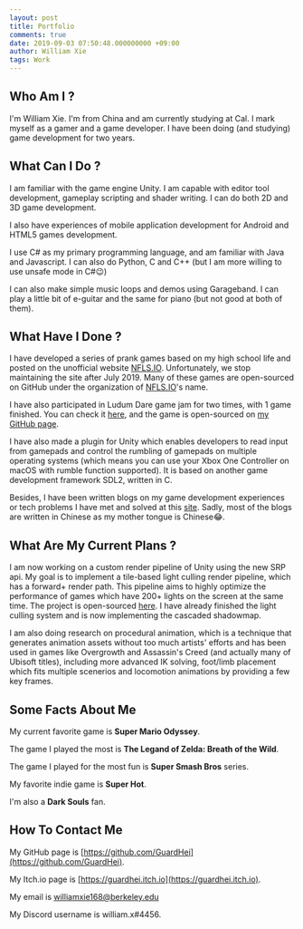 ```yaml
---
layout: post
title: Portfolio
comments: true
date: 2019-09-03 07:50:48.000000000 +09:00
author: William Xie
tags: Work
---
```


## Who Am I ?

I'm William Xie. I'm from China and am currently studying at Cal. I mark myself as a gamer and a game developer. I have been doing (and studying) game development for two years.

## What Can I Do ?

I am familiar with the game engine Unity. I am capable with editor tool development, gameplay scripting and shader writing. I can do both 2D and 3D game development.

I also have experiences of mobile application development for Android and HTML5 games development.

I use C# as my primary programming language, and am familiar with Java and Javascript. I can also do Python, C and C++ (but I am more willing to use unsafe mode in C#😉)

I can also make simple music loops and demos using Garageband. I can play a little bit of e-guitar and the same for piano (but not good at both of them).

## What Have I Done ?

I have developed a series of prank games based on my high school life and posted on the unofficial website [NFLS.IO](https://nfls.io). Unfortunately, we stop maintaining the site after July 2019. Many of these games are open-sourced on GitHub under the organization of [NFLS.IO](https://github.com/nfls)'s name.

I have also participated in Ludum Dare game jam for two times, with 1 game finished. You can check it [here](https://ldjam.com/users/guardhei), and the game is open-sourced on [my GitHub page](https://github.com/GuardHei/BloodyCell).

I have also made a plugin for Unity which enables developers to read input from gamepads and control the rumbling of gamepads on multiple operating systems (which means you can use your Xbox One Controller on macOS with rumble function supported). It is based on another game development framework SDL2, written in C.

Besides, I have been written blogs on my game development experiences or tech problems I have met and solved at this [site](https://guardhei.github.io). Sadly, most of the blogs are written in Chinese as my mother tongue is Chinese😂.

## What Are My Current Plans ?

I am now working on a custom render pipeline of Unity using the new SRP api. My goal is to implement a tile-based light culling render pipeline, which has a forward+ render path. This pipeline aims to highly optimize the performance of games which have 200+ lights on the screen at the same time. The project is open-sourced [here](https://github.com/GuardHei/SRP). I have already finished the light culling system and is now implementing the cascaded shadowmap.

I am also doing research on procedural animation, which is a technique that generates animation assets without too much artists' efforts and has been used in games like Overgrowth and Assassin's Creed (and actually many of Ubisoft titles), including more advanced IK solving, foot/limb placement which fits multiple scenerios and locomotion animations by providing a few key frames.

## Some Facts About Me

My current favorite game is **Super Mario Odyssey**.

The game I played the most is **The Legand of Zelda: Breath of the Wild**.

The game I played for the most fun is **Super Smash Bros** series.

My favorite indie game is **Super Hot**.

I'm also a **Dark Souls** fan.

## How To Contact Me

My GitHub page is [https://github.com/GuardHei](https://github.com/GuardHei).

My Itch.io page is [https://guardhei.itch.io](https://guardhei.itch.io).

My email is williamxie168@berkeley.edu

My Discord username is william.x#4456.